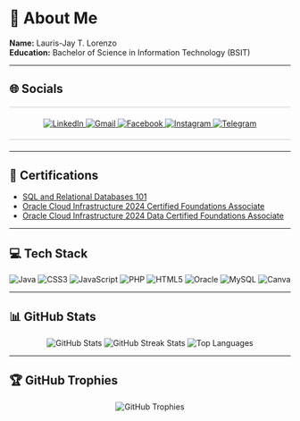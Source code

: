 # 💫 About Me
**Name:** Lauris-Jay T. Lorenzo  
**Education:** Bachelor of Science in Information Technology (BSIT)

---

## 🌐 Socials
<div align="center">
  <hr style="border: 0; height: 1px; background: #ccc; margin: 20px 0;">
  <a href="https://www.linkedin.com/in/laurislorenzo" target="_blank">
    <img src="https://img.shields.io/badge/LinkedIn-%230077B5.svg?style=for-the-badge&logo=linkedin&logoColor=white" alt="LinkedIn">
  </a>
  <a href="mailto:lauris@example.com" target="_blank">
    <img src="https://img.shields.io/badge/Gmail-D14836?style=for-the-badge&logo=gmail&logoColor=white" alt="Gmail">
  </a>
  <a href="https://facebook.com/LaurisLorenzo" target="_blank">
    <img src="https://img.shields.io/badge/Facebook-%231877F2.svg?style=for-the-badge&logo=facebook&logoColor=white" alt="Facebook">
  </a>
  <a href="https://instagram.com/lauriszss" target="_blank">
    <img src="https://img.shields.io/badge/Instagram-%23E4405F.svg?style=for-the-badge&logo=instagram&logoColor=white" alt="Instagram">
  </a>
  <a href="https://telegram.me/laurislorenzo" target="_blank">
    <img src="https://img.shields.io/badge/Telegram-2CA5E0?style=for-the-badge&logo=telegram&logoColor=white" alt="Telegram">
  </a>
  <hr style="border: 0; height: 1px; background: #ccc; margin: 20px 0;">
</div>

---

## 🏅 Certifications
- [SQL and Relational Databases 101](https://courses.cognitiveclass.ai/certificates/3250b7caab7340a5b924a29946aefad2)  
- [Oracle Cloud Infrastructure 2024 Certified Foundations Associate](https://catalog-education.oracle.com/pls/certview/sharebadge?id=3FC6CD10C84C4273466F4C620304EA30FE9FD8CB33F3878A9382283A313827C9)  
- [Oracle Cloud Infrastructure 2024 Data Certified Foundations Associate](https://catalog-education.oracle.com/pls/certview/sharebadge?id=3FC6CD10C84C4273466F4C620304EA30EEF7242B2320E51B1FE85DCE94C98640)

---

## 💻 Tech Stack
<div align="center">
  <img src="https://img.shields.io/badge/java-%23ED8B00.svg?style=for-the-badge&logo=openjdk&logoColor=white" alt="Java">
  <img src="https://img.shields.io/badge/css3-%231572B6.svg?style=for-the-badge&logo=css3&logoColor=white" alt="CSS3">
  <img src="https://img.shields.io/badge/javascript-%23323330.svg?style=for-the-badge&logo=javascript&logoColor=%23F7DF1E" alt="JavaScript">
  <img src="https://img.shields.io/badge/php-%23777BB4.svg?style=for-the-badge&logo=php&logoColor=white" alt="PHP">
  <img src="https://img.shields.io/badge/html5-%23E34F26.svg?style=for-the-badge&logo=html5&logoColor=white" alt="HTML5">
  <img src="https://img.shields.io/badge/Oracle-F80000?style=for-the-badge&logo=oracle&logoColor=white" alt="Oracle">
  <img src="https://img.shields.io/badge/mysql-4479A1.svg?style=for-the-badge&logo=mysql&logoColor=white" alt="MySQL">
  <img src="https://img.shields.io/badge/Canva-%2300C4CC.svg?style=for-the-badge&logo=Canva&logoColor=white" alt="Canva">
</div>

---

## 📊 GitHub Stats
<div align="center">
  <img src="https://github-readme-stats.vercel.app/api?username=potato-dv&theme=dark&hide_border=false&include_all_commits=false&count_private=false" alt="GitHub Stats">
  <img src="https://github-readme-streak-stats.herokuapp.com/?user=potato-dv&theme=dark&hide_border=false" alt="GitHub Streak Stats">
  <img src="https://github-readme-stats.vercel.app/api/top-langs/?username=potato-dv&theme=dark&hide_border=false&include_all_commits=false&count_private=false&layout=compact" alt="Top Languages">
</div>

---

## 🏆 GitHub Trophies
<div align="center">
  <img src="https://github-profile-trophy.vercel.app/?username=potato-dv&theme=radical&no-frame=false&no-bg=true&margin-w=4" alt="GitHub Trophies">
</div>
